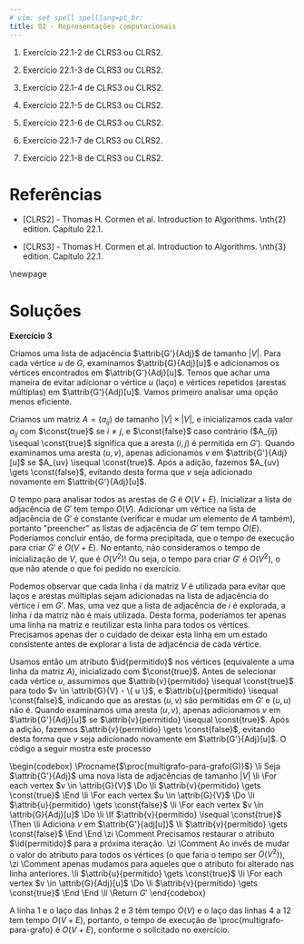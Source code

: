 ```yaml
---
# vim: set spell spelllang=pt_br:
title: 02 - Representações computacionais
---
```


1.  Exercício 22.1-2 de CLRS3 ou CLRS2.

2.  Exercício 22.1-3 de CLRS3 ou CLRS2.

3.  Exercício 22.1-4 de CLRS3 ou CLRS2.

4.  Exercício 22.1-5 de CLRS3 ou CLRS2.

5.  Exercício 22.1-6 de CLRS3 ou CLRS2.

6.  Exercício 22.1-7 de CLRS3 ou CLRS2.

7.  Exercício 22.1-8 de CLRS3 ou CLRS2.


# Referências

-   [CLRS2] - Thomas H. Cormen et al. Introduction to Algorithms. \nth{2} edition. Capítulo 22.1.

-   [CLRS3] - Thomas H. Cormen et al. Introduction to Algorithms. \nth{3} edition. Capítulo 22.1.

\newpage


# Soluções

**Exercício 3**

Criamos uma lista de adjacência $\attrib{G'}{Adj}$ de tamanho $|V|$. Para cada vértice $u$ de $G$, examinamos $\attrib{G}{Adj}[u]$ e adicionamos os vértices encontrados em $\attrib{G'}{Adj}[u]$. Temos que achar uma maneira de evitar adicionar o vértice $u$ (laço) e vértices repetidos (arestas múltiplas) em $\attrib{G'}{Adj}[u]$. Vamos primeiro analisar uma opção menos eficiente.

Criamos um matriz $A = (a_{ij})$ de tamanho $|V| \times |V|$, e inicializamos cada valor $a_{ij}$ com $\const{true}$ se $i \not = j$, e $\const{false}$ caso contrário ($A_{ij} \isequal \const{true}$ significa que a aresta $(i, j)$ é permitida em $G'$). Quando examinamos uma aresta $(u, v)$, apenas adicionamos $v$ em $\attrib{G'}{Adj}[u]$ se $A_{uv} \isequal \const{true}$. Após a adição, fazemos $A_{uv} \gets \const{false}$, evitando desta forma que $v$ seja adicionado novamente em $\attrib{G'}{Adj}[u]$.

O tempo para analisar todos as arestas de $G$ é $O(V + E)$. Inicializar a lista de adjacência de $G'$ tem tempo $O(V)$. Adicionar um vértice na lista de adjacência de $G'$ é constante (verificar e mudar um elemento de $A$ também), portanto "preencher" as listas de adjacência de $G'$ tem tempo $O(E)$. Poderíamos concluir então, de forma precipitada, que o tempo de execução para criar $G'$ é $O(V + E)$. No entanto, não consideramos o tempo de inicialização de $V$, que é $O(V^2)$! Ou seja, o tempo para criar $G'$ é $O(V^2)$, o que não
atende o que foi pedido no exercício.

Podemos observar que cada linha $i$ da matriz $V$ é utilizada para evitar que laços e arestas múltiplas sejam adicionadas na lista de adjacência do vértice $i$ em $G'$. Mas, uma vez que a lista de adjacência de $i$ é explorada, a linha $i$ da matriz não é mais utilizada. Desta forma, poderíamos ter apenas uma linha na matriz e reutilizar esta linha para todos os vértices. Precisamos apenas der o cuidado de deixar esta linha em um estado consistente antes de explorar a lista de adjacência de cada vértice.

Usamos então um atributo $\id{permitido}$ nos vértices (equivalente a uma linha da matriz $A$), inicializado com $\const{true}$. Antes de selecionar cada vértice $u$, assumimos que $\attrib{v}{permitido} \isequal \const{true}$ para todo $v \in \attrib{G}{V} - \{ u \}$, e $\attrib{u}{permitido} \isequal \const{false}$, indicando que as arestas $(u, v)$ são permitidas em $G'$ e $(u, u)$ não é. Quando examinamos uma aresta $(u, v)$, apenas adicionamos $v$ em $\attrib{G'}{Adj}[u]$ se $\attrib{v}{permitido} \isequal \const{true}$. Após a adição, fazemos $\attrib{v}{permitido} \gets \const{false}$, evitando desta forma que $v$ seja adicionado novamente em $\attrib{G'}{Adj}[u]$. O código a seguir mostra este processo


\begin{codebox}
  \Procname{$\proc{multigrafo-para-grafo(G)}$}
  \li Seja $\attrib{G'}{Adj}$ uma nova lista de adjacências de tamanho $|V|$
  \li \For each vertex $v \in \attrib{G}{V}$ \Do
  \li   $\attrib{v}{permitido} \gets \const{true}$
      \End
  \li \For each vertex $u \in \attrib{G}{V}$ \Do
  \li   $\attrib{u}{permitido} \gets \const{false}$
  \li   \For each vertex $v \in \attrib{G}{Adj}[u]$ \Do
  \li     \If $\attrib{v}{permitido} \isequal \const{true}$ \Then
  \li       Adiciona $v$ em $\attrib{G'}{adj[u]}$
  \li       $\attrib{v}{permitido} \gets \const{false}$
          \End
        \End
  \zi   \Comment Precisamos restaurar o atributo $\id{permitido}$ para a próxima iteração.
  \zi   \Comment Ao invés de mudar o valor do atributo para todos os vértices (o que faria o tempo ser $O(V^2)$),
  \zi   \Comment apenas mudamos para aqueles que o atributo foi alterado nas linha anteriores.
  \li   $\attrib{u}{permitido} \gets \const{true}$
  \li   \For each vertex $v \in \attrib{G}{Adj}[u]$ \Do
  \li       $\attrib{v}{permitido} \gets \const{true}$
        \End
      \End
  \li \Return $G'$
\end{codebox}

A linha 1 e o laço das linhas 2 e 3 têm tempo $O(V)$ e o laço das linhas 4 a 12 tem tempo $O(V + E)$, portanto, o tempo de execução de \proc{multigrafo-para-grafo} é $O(V + E)$, conforme o solicitado no exercício.

<!--

**Exercício 5**

Considerando a definição de sumidouro universal, podemos fazer a seguintes
observações

- Existe no máximo 1 sumidouro universal em um grafo

- Se o vértice $u$ é sumidouro universal de um grafo representado pela matriz
  de adjacências $A$ então

    - todos os valores na linha $u$ de $A$ são 0; e

    - todos os valores da coluna $u$, exceto $A_{uu}$ são 1;

Baseado nestas observações podemos

-->

